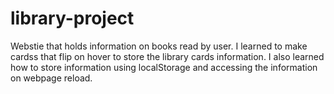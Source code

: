 # library-project
Webstie that holds information on books read by user. I learned to make cardss that flip on hover to store the library cards information. I also learned how to store information using localStorage and accessing the information on webpage reload.
